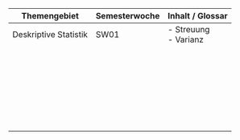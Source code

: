 | Themengebiet          | Semesterwoche | Inhalt / Glossar          |
| --------------------- | ------------- | ------------------------- |
| Deskriptive Statistik | SW01          | - Streuung<br />- Varianz |
|                       |               |                           |
|                       |               |                           |
|                       |               |                           |
|                       |               |                           |
|                       |               |                           |
|                       |               |                           |
|                       |               |                           |
|                       |               |                           |
|                       |               |                           |
|                       |               |                           |
|                       |               |                           |
|                       |               |                           |
|                       |               |                           |
|                       |               |                           |
|                       |               |                           |
|                       |               |                           |
|                       |               |                           |
|                       |               |                           |
|                       |               |                           |
|                       |               |                           |
|                       |               |                           |
|                       |               |                           |
|                       |               |                           |
|                       |               |                           |
|                       |               |                           |
|                       |               |                           |
|                       |               |                           |
|                       |               |                           |

